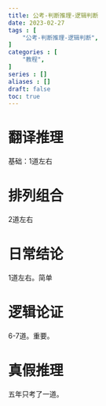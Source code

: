 ```yaml
---
title: 公考-判断推理-逻辑判断
date: 2023-02-27
tags : [
	"公考-判断推理-逻辑判断",
]
categories : [
	"教程",
]
series : []
aliases : []
draft: false
toc: true
---
```


# 翻译推理
基础：1道左右


# 排列组合
2道左右

# 日常结论
1道左右。简单


# 逻辑论证
6-7道。重要。

# 真假推理
五年只考了一道。